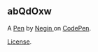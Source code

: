 abQdOxw
-------


A [Pen](https://codepen.io/Neallaz/pen/abQdOxw) by [Negin ](https://codepen.io/Neallaz) on [CodePen](https://codepen.io).

[License](https://codepen.io/license/pen/abQdOxw).